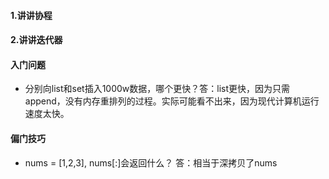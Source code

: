 #### 1.讲讲协程  
#### 2.讲讲迭代器


#### 入门问题
- 分别向list和set插入1000w数据，哪个更快？答：list更快，因为只需append，没有内存重排列的过程。实际可能看不出来，因为现代计算机运行速度太快。

#### 偏门技巧
- nums = [1,2,3], nums[:]会返回什么？ 答：相当于深拷贝了nums